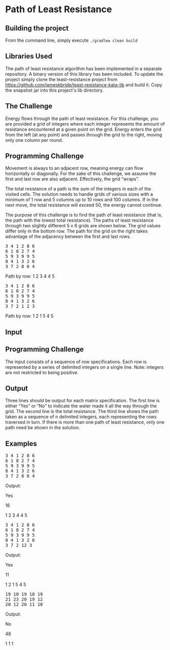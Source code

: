 # Path of Least Resistance #

## Building the project ##
From the command line, simply execute `./gradlew clean build`

## Libraries Used ##
The path of least resistance algorithm has been implemented in a separate repository.
A binary version of this library has been included.  To update the project simply clone the least-resistance project from https://github.com/jameskbride/least-resistance-kata-lib and build it.
Copy the snapshot jar into this project's lib directory.

## The Challenge ##
Energy flows through the path of least resistance. For this challenge, you are
provided a grid of integers where each integer represents the amount of resistance
encountered at a given point on the grid. Energy enters the grid from the left (at any
point) and passes through the grid to the right, moving only one column per round.

## Programming Challenge ##
Movement is always to an adjacent row, meaning energy can flow horizontally or
diagonally. For the sake of this challenge, we assume the first and last row are also
adjacent. Effectively, the grid “wraps”.

The total resistance of a path is the sum of the integers in each of the visited cells.
The solution needs to handle grids of various sizes with a minimum of 1 row and 5
columns up to 10 rows and 100 columns. If in the next move, the total resistance will
exceed 50, the energy cannot continue.

The purpose of this challenge is to find the path of least resistance (that is, the path
with the lowest total resistance). The paths of least resistance through two slightly
different 5 x 6 grids are shown below. The grid values differ only in the bottom row.
The path for the grid on the right takes advantage of the adjacency between the first
and last rows.

<pre>
3 4 1 2 8 6
6 1 8 2 7 4
5 9 3 9 9 5
8 4 1 3 2 6
3 7 2 8 6 4
</pre>
Path by row: 1 2 3 4 4 5

<pre>
3 4 1 2 8 6
6 1 8 2 7 4
5 9 3 9 9 5
8 4 1 3 2 6
3 7 2 1 2 3
</pre>
Path by row: 1 2 1 5 4 5

## Input ##
## Programming Challenge ##
The input consists of a sequence of row specifications. Each row is represented by a
series of delimited integers on a single line. Note: integers are not restricted to being
positive.

## Output ##
Three lines should be output for each matrix specification. The first line is either “Yes”
or “No” to indicate the water made it all the way through the grid. The second line is
the total resistance. The third line shows the path taken as a sequence of n delimited
integers, each representing the rows traversed in turn. If there is more than one path
of least resistance, only one path need be shown in the solution.

## Examples ##
<pre>
3 4 1 2 8 6
6 1 8 2 7 4
5 9 3 9 9 5
8 4 1 3 2 6
3 7 2 8 6 4
</pre>
Output:

Yes

16

1 2 3 4 4 5

<pre>
3 4 1 2 8 6
6 1 8 2 7 4
5 9 3 9 9 5
8 4 1 3 2 6
3 7 2 12 3
</pre>
Output:

Yes

11

1 2 1 5 4 5

<pre>
19 10 19 10 19
21 23 20 19 12
20 12 20 11 10
</pre>
Output:

No

48

1 1 1
